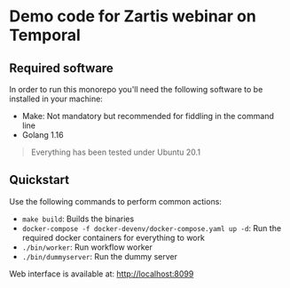 # Demo code for Zartis webinar on Temporal

## Required software

In order to run this monorepo you'll need the following software to be installed in your machine:

* Make: Not mandatory but recommended for fiddling in the command line
* Golang 1.16

> Everything has been tested under Ubuntu 20.1

## Quickstart

Use the following commands to perform common actions:

* `make build`: Builds the binaries
* `docker-compose -f docker-devenv/docker-compose.yaml up -d`: Run the required docker containers for everything to work
* `./bin/worker`: Run workflow worker
* `./bin/dummyserver`: Run the dummy server

Web interface is available at: [http://localhost:8099](http://localhost:8099)
